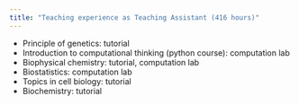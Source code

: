 ```yaml
---
title: "Teaching experience as Teaching Assistant (416 hours)"
---
```

* Principle of genetics: tutorial 
* Introduction to computational thinking (python course): computation lab 
* Biophysical chemistry: tutorial, computation lab 
* Biostatistics: computation lab 
* Topics in cell biology: tutorial 
* Biochemistry: tutorial


<!--collection: teaching
type: "Undergraduate course"
permalink: /teaching/teaching_experience
venue: "School of Biological Sciences, Nanyang Technological University"
date: 2020-2022
location: "Singapore"
-->
